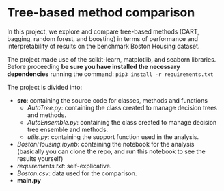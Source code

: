 # Tree-based method comparison

In this project, we explore and compare tree-based methods (CART, bagging, random forest, and boosting) in terms of performance and interpretability of results on the benchmark Boston Housing dataset.

The project made use of the scikit-learn, matplotlib, and seaborn libraries.
Before proceeding **be sure you have installed the necessary dependencies** running the command:
`pip3 install -r requirements.txt`


The project is divided into:
- **src**: containing the source code for classes, methods and functions
   - *AutoTree.py*: containing the class created to manage decision trees and methods.
   - *AutoEnsemble.py*: containing the class created to manage decision tree ensemble and methods.
   - *utils.py*: containing the support function used in the analysis.
- _BostonHousing.ipynb_: containing the notebook for the analysis (basically you can clone the repo, and run this notebook to see the results yourself)
- _requirements.txt_: self-explicative.
- _Boston.csv_: data used for the comparison.
- **main.py**
 
